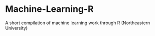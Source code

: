 # Machine-Learning-R
A short compilation of machine learning work through R (Northeastern University)
